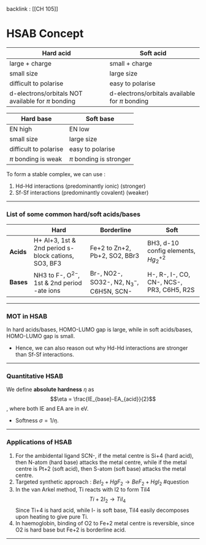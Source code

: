 backlink : [[CH 105]]

# HSAB Concept
| Hard acid                                            | Soft acid                                        |
| ---------------------------------------------------- | ------------------------------------------------ |
| large + charge                                       | small + charge                                   |
| small size                                           | large size                                       |
| difficult to polarise                                | easy to polarise                                 |
| d-electrons/orbitals NOT available for $\pi$ bonding | d-electrons/orbitals available for $\pi$ bonding |

| Hard base             | Soft base                 |
| --------------------- | ------------------------- |
| EN high               | EN low                    |
| small size            | large size                |
| difficult to polarise | easy to polarise          |
| $\pi$ bonding is weak | $\pi$ bonding is stronger | 

To form a stable complex, we can use : 
1. Hd-Hd interactions (predominantly ionic) (stronger)
2. Sf-Sf interactions (predominantly covalent) (weaker)

---
### List of some common hard/soft acids/bases
|           | Hard                                                   | Borderline                                        | Soft                                   |
| --------- | ------------------------------------------------------ | ------------------------------------------------- | -------------------------------------- |
| **Acids** | H+ Al+3, 1st & 2nd period s-block cations, SO3, BF3    | Fe+2 to Zn+2, Pb+2, SO2, BBr3                     | BH3, d-10 config elements, $Hg_2^{+2}$ |
| **Bases** | NH3 to F-, $\text{O}^{2-}$, 1st & 2nd period -ate ions | Br-, NO2-, SO32-, N2, $\text{N}_3^-$, C6H5N, SCN- | H-, R-, I-, CO, CN-, NCS-, PR3, C6H5, R2S                                       |

---
### MOT in HSAB
In hard acids/bases, HOMO-LUMO gap is large, while in soft acids/bases, HOMO-LUMO gap is small.
- Hence, we can also reason out why Hd-Hd interactions are stronger than Sf-Sf interactions.

---
### Quantitative HSAB
We define **absolute hardness** $\eta$ as 
$$\eta = \frac{IE_{base}-EA_{acid}}{2}$$
, where both IE and EA are in eV.

- Softness $\sigma = 1/\eta$.

---
### Applications of HSAB
1. For the ambidental ligand SCN-, if the metal centre is Si+4 (hard acid), then N-atom (hard base) attacks the metal centre, while if the metal centre is Pt+2 (soft acid), then S-atom (soft base) attacks the metal centre.
2. Targeted synthetic approach : $BeI_2 + HgF_2 \rightarrow BeF_2 + HgI_2$ #question 
3. In the van Arkel method, Ti reacts with I2 to form TiI4
    $$Ti + 2I_2 \rightarrow TiI_4$$
    Since Ti+4 is hard acid, while I- is soft base, TiI4 easily decomposes upon heating to give pure Ti.  
4. In haemoglobin, binding of O2 to Fe+2 metal centre is reversible, since O2 is hard base but Fe+2 is borderline acid.

---
